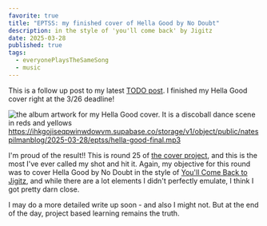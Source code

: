 ```yaml
---
favorite: true
title: "EPTSS: my finished cover of Hella Good by No Doubt"
description: in the style of 'you'll come back' by Jigitz
date: 2025-03-28
published: true
tags:
  - everyonePlaysTheSameSong
  - music
---
```


This is a follow up post to my latest [TODO post](https://natespilman.com/blog/2025-03-20-hella-good-cover-progress). 
I finished my Hella Good cover right at the 3/26 deadline! 

![the album artwork for my Hella Good cover. It is a discoball dance scene in reds and yellows](https://ihkgojiseqpwinwdowvm.supabase.co/storage/v1/object/public/natespilmanblog/2025-03-28/eptss/hella-good-album-art.png)
https://ihkgojiseqpwinwdowvm.supabase.co/storage/v1/object/public/natespilmanblog/2025-03-28/eptss/hella-good-final.mp3

I'm proud of the result!! This is round 25 of [the cover project](https://everyoneplaysthesamesong.com), and this is the most I've ever called my shot and hit it. Again, my objective for this round was to cover Hella Good by No Doubt in the style of [You'll Come Back to Jigitz](https://www.youtube.com/watch?v=Ztsu-RIHU10), and while there are a lot elements I didn't perfectly emulate, I think I got pretty darn close. 

I may do a more detailed write up soon - and also I might not. But at the end of the day, project based learning remains the truth. 
